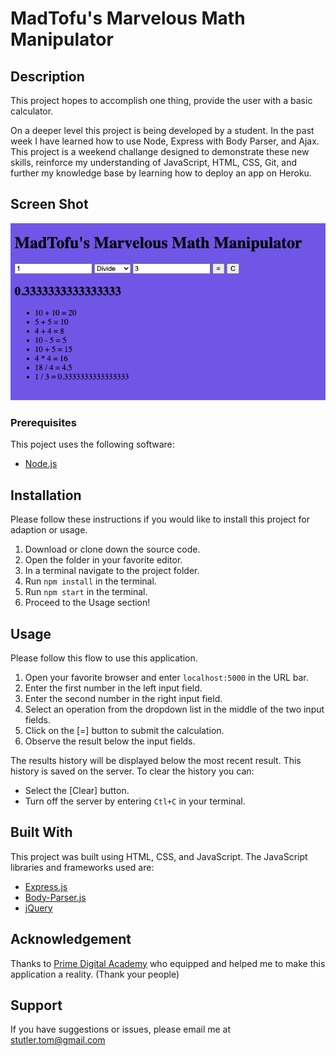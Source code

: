 # MadTofu's Marvelous Math Manipulator

## Description

This project hopes to accomplish one thing, provide the user with a basic calculator.

On a deeper level this project is being developed by a student. In the past week I have learned how to use Node, Express with Body Parser, and Ajax. This project is a weekend challange designed to demonstrate these new skills, reinforce my understanding of JavaScript, HTML, CSS, Git, and further my knowledge base by learning how to deploy an app on Heroku.

## Screen Shot
![Example of the Math Manipulator in use](https://github.com/MadTofu22/jquery-server-side-calculator/blob/master/images/MadTofu's%20Marvelous%20Math%20Manipulator%20Example.png)

### Prerequisites
This poject uses the following software:

- [Node.js](https://nodejs.org/en/)

## Installation
Please follow these instructions if you would like to install this project for adaption or usage.

1. Download or clone down the source code.
2. Open the folder in your favorite editor.
3. In a terminal navigate to the project folder.
4. Run `npm install` in the terminal.
5. Run `npm start` in the terminal.
6. Proceed to the Usage section!

## Usage
Please follow this flow to use this application.
    
1. Open your favorite browser and enter `localhost:5000` in the URL bar.
2. Enter the first number in the left input field.
3. Enter the second number in the right input field.
4. Select an operation from the dropdown list in the middle of the two input fields.
5. Click on the [=] button to submit the calculation.
6. Observe the result below the input fields.

The results history will be displayed below the most recent result. This history is saved on the server. To clear the history you can:

- Select the [Clear] button.
- Turn off the server by entering `Ctl+C` in your terminal.

## Built With
This project was built using HTML, CSS, and JavaScript.
The JavaScript libraries and frameworks used are:

- [Express.js](https://expressjs.com)
- [Body-Parser.js](https://www.npmjs.com/package/body-parser)
- [jQuery](https://jquery.com)

## Acknowledgement
Thanks to [Prime Digital Academy](www.primeacademy.io) who equipped and helped me to make this application a reality. (Thank your people)

## Support
If you have suggestions or issues, please email me at [stutler.tom@gmail.com](www.google.com)
